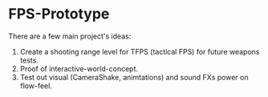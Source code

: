# FPS-Prototype
There are a few main project's ideas:
1. Create a shooting range level for TFPS (tactical FPS) for future weapons tests.
2. Proof of interactive-world-concept. 
3. Test out visual (CameraShake, animtations) and sound FXs power on flow-feel.
